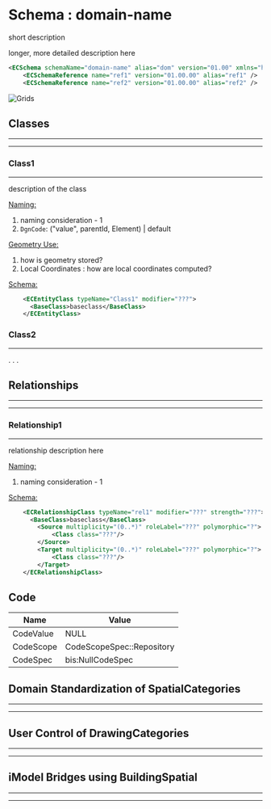 # Schema : domain-name

short description

longer, more detailed description here

```xml
<ECSchema schemaName="domain-name" alias="dom" version="01.00" xmlns="http://www.bentley.com/schemas/Bentley.ECXML.3.1">
    <ECSchemaReference name="ref1" version="01.00.00" alias="ref1" />
    <ECSchemaReference name="ref2" version="01.00.00" alias="ref2" />
```

![Grids](path_to_cmap_here)

## Classes

---

---

### Class1

---

description of the class

<u>Naming:</u>

1.  naming consideration - 1
2.  `DgnCode`: ("value", parentId, Element) | default

<u>Geometry Use:</u>

1.  how is geometry stored?
2.  Local Coordinates : how are local coordinates computed?

<u>Schema:</u>

```xml
    <ECEntityClass typeName="Class1" modifier="???">
      <BaseClass>baseclass</BaseClass>
    </ECEntityClass>
```

### Class2

---

.
.
.

## Relationships

---

---

### Relationship1

---

relationship description here

<u>Naming:</u>

1.  naming consideration - 1

<u>Schema:</u>

```xml
    <ECRelationshipClass typeName="rel1" modifier="???" strength="???">
      <BaseClass>baseclass</BaseClass>
        <Source multiplicity="(0..*)" roleLabel="???" polymorphic="?">
            <Class class="???"/>
        </Source>
        <Target multiplicity="(0..*)" roleLabel="???" polymorphic="?">
            <Class class="???"/>
        </Target>
    </ECRelationshipClass>
```

## Code

| Name      | Value                     |
| --------- | ------------------------- |
| CodeValue | NULL                      |
| CodeScope | CodeScopeSpec::Repository |
| CodeSpec  | bis:NullCodeSpec          |

## Domain Standardization of SpatialCategories

---

---

## User Control of DrawingCategories

---

---

## iModel Bridges using BuildingSpatial

---

---
